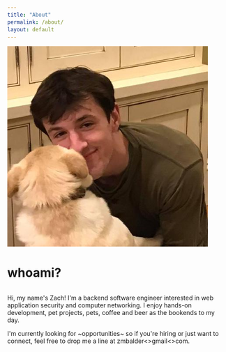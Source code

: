 ```yaml
---
title: "About"
permalink: /about/
layout: default
---
```


<div>
  <img class="profpic" src="/assets/img/profpic.jpeg" />
  <h1 style="display: inline-block">whoami?</h1>
</div>

Hi, my name's Zach! I'm a backend software engineer interested in web application security and computer networking. I enjoy hands-on development, pet projects, pets, coffee and beer as the bookends to my day.

I'm currently looking for ~opportunities~ so if you're hiring or just want to connect, feel free to drop me a line at zmbalder<<at>>gmail<<dot>>com.
